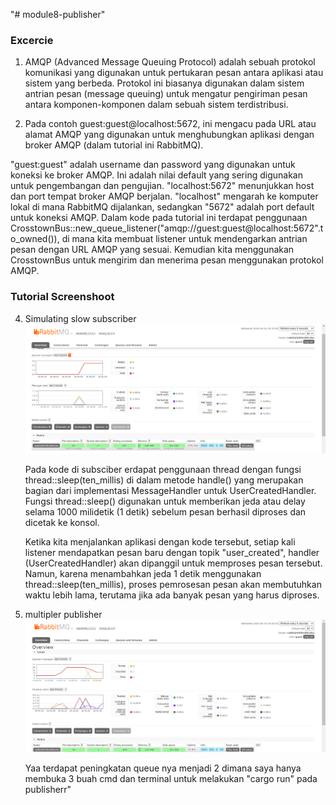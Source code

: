 "# module8-publisher" 
### Excercie
1. AMQP (Advanced Message Queuing Protocol) adalah sebuah protokol komunikasi yang      digunakan untuk pertukaran pesan antara aplikasi atau sistem yang berbeda. Protokol ini biasanya digunakan dalam sistem antrian pesan (message queuing) untuk mengatur pengiriman pesan antara komponen-komponen dalam sebuah sistem terdistribusi.

2. Pada contoh guest:guest@localhost:5672, ini mengacu pada URL atau alamat AMQP yang digunakan untuk menghubungkan aplikasi  dengan broker AMQP (dalam tutorial ini RabbitMQ).

"guest:guest" adalah username dan password yang digunakan untuk koneksi ke broker AMQP. Ini adalah nilai default yang sering digunakan untuk pengembangan dan pengujian.
"localhost:5672" menunjukkan host dan port tempat broker AMQP berjalan. "localhost" mengarah ke komputer lokal di mana  RabbitMQ dijalankan, sedangkan "5672" adalah port default untuk koneksi AMQP.
Dalam kode pada tutorial ini terdapat penggunaan CrosstownBus::new_queue_listener("amqp://guest:guest@localhost:5672".to_owned()), di mana kita membuat listener untuk mendengarkan antrian pesan dengan URL AMQP yang sesuai. Kemudian kita menggunakan CrosstownBus untuk mengirim dan menerima pesan menggunakan protokol AMQP.

### Tutorial Screenshoot
4. Simulating slow subscriber
    ![RabbitMq2 Image](/images/rabbitmq2.png)

    Pada kode di subsciber erdapat penggunaan thread dengan fungsi thread::sleep(ten_millis) di dalam metode handle() yang merupakan bagian dari implementasi MessageHandler untuk UserCreatedHandler. Fungsi thread::sleep() digunakan untuk memberikan jeda atau delay selama 1000 milidetik (1 detik) sebelum pesan berhasil diproses dan dicetak ke konsol.

    Ketika kita menjalankan aplikasi dengan kode tersebut, setiap kali listener mendapatkan pesan baru dengan topik "user_created", handler (UserCreatedHandler) akan dipanggil untuk memproses pesan tersebut. Namun, karena menambahkan jeda 1 detik menggunakan thread::sleep(ten_millis), proses pemrosesan pesan akan membutuhkan waktu lebih lama, terutama jika ada banyak pesan yang harus diproses.


5. multipler publisher
    ![RabbitMq3 Image](/images/rabbitmq3.png)

    Yaa terdapat peningkatan queue nya menjadi 2 dimana saya hanya membuka 3 buah cmd dan terminal untuk melakukan "cargo run" pada publisherr"
